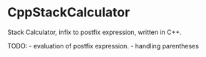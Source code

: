 # CppStackCalculator

Stack Calculator, infix to postfix expression, written in C++.

TODO: - evaluation of postfix expression. 
      - handling parentheses 
